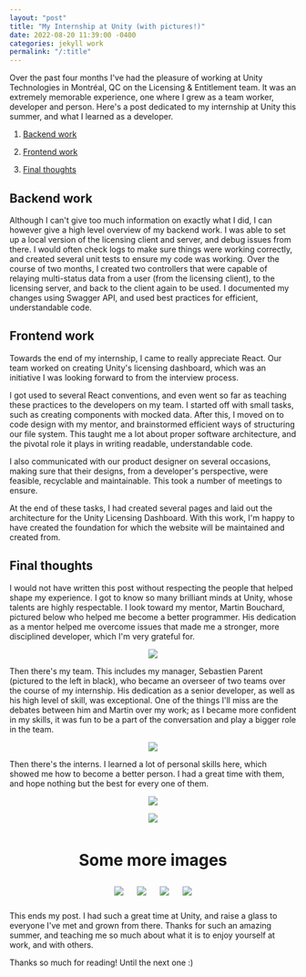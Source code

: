 ```yaml
---
layout: "post"
title: "My Internship at Unity (with pictures!)"
date: 2022-08-20 11:39:00 -0400
categories: jekyll work
permalink: "/:title"
---
```


Over the past four months I've had the pleasure of working at Unity Technologies in Montréal, QC on the Licensing & Entitlement team. It was an extremely memorable experience, one where I grew as a team worker, developer and person. Here's a post dedicated to my internship at Unity this summer, and what I learned as a developer.

1. [Backend work](#backend-work)

2. [Frontend work](#frontend-work)

3. [Final thoughts](#final-thoughts)

## Backend work

Although I can't give too much information on exactly what I did, I can however give a high level overview of my backend work. I was able to set up a local version of the licensing client and server, and debug issues from there. I would often check logs to make sure things were working correctly, and created several unit tests to ensure my code was working. Over the course of two months, I created two controllers that were capable of relaying multi-status data from a user (from the licensing client), to the licensing server, and back to the client again to be used. I documented my changes using Swagger API, and used best practices for efficient, understandable code.

## Frontend work

Towards the end of my internship, I came to really appreciate React. Our team worked on creating Unity's licensing dashboard, which was an initiative I was looking forward to from the interview process.

I got used to several React conventions, and even went so far as teaching these practices to the developers on my team. I started off with small tasks, such as creating components with mocked data. After this, I moved on to code design with my mentor, and brainstormed efficient ways of structuring our file system. This taught me a lot about proper software architecture, and the pivotal role it plays in writing readable, understandable code.

I also communicated with our product designer on several occasions, making sure that their designs, from a developer's perspective, were feasible, recyclable and maintainable. This took a number of meetings to ensure.

At the end of these tasks, I had created several pages and laid out the architecture for the Unity Licensing Dashboard. With this work, I'm happy to have created the foundation for which the website will be maintained and created from.

## Final thoughts

I would not have written this post without respecting the people that helped shape my experience. I got to know so many brilliant minds at Unity, whose talents are highly respectable. I look toward my mentor, Martin Bouchard, pictured below who helped me become a better programmer. His dedication as a mentor helped me overcome issues that made me a stronger, more disciplined developer, which I'm very grateful for.

<p align="center">
    <img src ="../images/unity/martin.jpg" style="max-width: 300px" />
</p>

Then there's my team. This includes my manager, Sebastien Parent (pictured to the left in black), who became an overseer of two teams over the course of my internship. His dedication as a senior developer, as well as his high level of skill, was exceptional. One of the things I'll miss are the debates between him and Martin over my work; as I became more confident in my skills, it was fun to be a part of the conversation and play a bigger role in the team.

<p align="center">
    <img src ="../images/unity/team.jpeg" style="max-width: 500px" />
</p>

Then there's the interns. I learned a lot of personal skills here, which showed me how to become a better person. I had a great time with them, and hope nothing but the best for every one of them.

<p align="center">
    <img src ="../images/unity/ricky-me-eric.jpeg" style="max-width: 500px" />
</p>

<p align="center">
    <img src ="../images/unity/interns.jpeg" style="max-width: 500px; padding-bottom: 10px;" />
</p>

<h1 align="center">Some more images</h1>

<p align="center" >
    <img src ="../images/unity/team-bbq-2.jpg" style="max-width: 500px; padding:10px;" />
    <img src ="../images/unity/team-bbq-3.jpg" style="max-width: 500px; padding:10px;" />
    <img src ="../images/unity/hersh-me.jpg" style="max-width: 500px; padding:10px;" />
    <img src ="../images/unity/interns-bbq.jpg" style="max-width: 500px; padding:10px;" />
</p>

This ends my post. I had such a great time at Unity, and raise a glass to everyone I've met and grown from there. Thanks for such an amazing summer, and teaching me so much about what it is to enjoy yourself at work, and with others.

Thanks so much for reading! Until the next one :)
